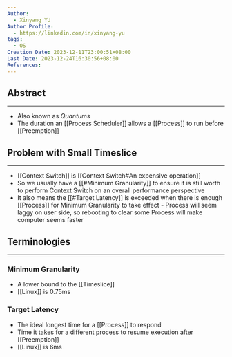 ```yaml
---
Author:
  - Xinyang YU
Author Profile:
  - https://linkedin.com/in/xinyang-yu
tags:
  - OS
Creation Date: 2023-12-11T23:00:51+08:00
Last Date: 2023-12-24T16:30:56+08:00
References: 
---
```

## Abstract
---
- Also known as *Quantums*
- The duration an [[Process Scheduler]] allows a [[Process]] to run before [[Preemption]]


## Problem with Small Timeslice
---
- [[Context Switch]] is [[Context Switch#An expensive operation]]
- So we usually have a [[#Minimum Granularity]] to ensure it is still worth to perform Context Switch on an overall performance perspective
- It also means the [[#Target Latency]] is exceeded when there is enough [[Process]] for Minimum Granularity to take effect - Process will seem laggy on user side, so rebooting to clear some Process will make computer seems faster


## Terminologies
---
### Minimum Granularity
- A lower bound to the [[Timeslice]]
- [[Linux]] is 0.75ms

### Target Latency
- The ideal longest time for a [[Process]] to respond
- Time it takes for a different process to resume execution after [[Preemption]]
- [[Linux]] is 6ms